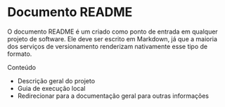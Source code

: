 # Documento README

O documento README é um criado como ponto de entrada em qualquer projeto de software. Ele deve ser escrito em Markdown, já que a maioria dos serviços de versionamento renderizam nativamente esse tipo de formato.

Conteúdo

- Descrição geral do projeto
- Guia de execução local
- Redirecionar para a documentação geral para outras informações